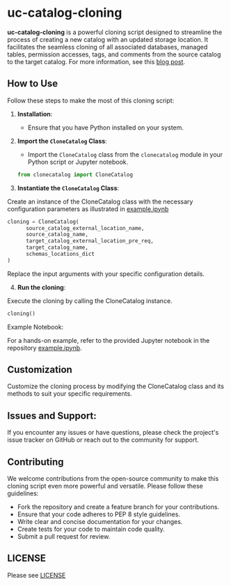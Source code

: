 # uc-catalog-cloning

**uc-catalog-cloning** is a powerful cloning script designed to streamline the process of creating a new catalog with an updated storage location. It facilitates the seamless cloning of all associated databases, managed tables, permission accesses, tags, and comments from the source catalog to the target catalog. For more information, see this [blog post](https://community.databricks.com/t5/technical-blog/uc-catalog-cloning-an-automated-approach/ba-p/53460).

## How to Use 

Follow these steps to make the most of this cloning script:

1. **Installation**:
   - Ensure that you have Python installed on your system.

2. **Import the `CloneCatalog` Class**:
   - Import the `CloneCatalog` class from the `clonecatalog` module in your Python script or Jupyter notebook.

   ```python
   from clonecatalog import CloneCatalog
   ```
   

   
3. **Instantiate the `CloneCatalog` Class**:

Create an instance of the CloneCatalog class with the necessary configuration parameters as illustrated in [example.ipynb](https://github.com/esiol-db/uc-catalog-cloning/blob/main/example.ipynb)

   ```python
cloning = CloneCatalog(
         source_catalog_external_location_name,
         source_catalog_name,
         target_catalog_external_location_pre_req,
         target_catalog_name,
         schemas_locations_dict
)
   ```
Replace the input arguments with your specific configuration details.

4. **Run the cloning**:

Execute the cloning by calling the CloneCatalog instance.

```python
cloning()
```

Example Notebook:

For a hands-on example, refer to the provided Jupyter notebook in the repository [example.ipynb](https://github.com/esiol-db/uc-catalog-cloning/blob/main/example.ipynb).

## Customization
Customize the cloning process by modifying the CloneCatalog class and its methods to suit your specific requirements.

## Issues and Support:
If you encounter any issues or have questions, please check the project's issue tracker on GitHub or reach out to the community for support.

## Contributing
We welcome contributions from the open-source community to make this cloning script even more powerful and versatile. Please follow these guidelines:

- Fork the repository and create a feature branch for your contributions.
- Ensure that your code adheres to PEP 8 style guidelines.
- Write clear and concise documentation for your changes.
- Create tests for your code to maintain code quality.
- Submit a pull request for review.

## LICENSE
Please see [LICENSE](https://github.com/esiol-db/uc-catalog-cloning/blob/main/LICENSE)
